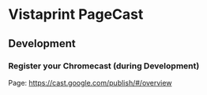 # Vistaprint PageCast


## Development
### Register your Chromecast (during Development)
Page: https://cast.google.com/publish/#/overview